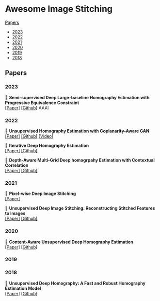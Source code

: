 # Awesome Image Stitching

[Papers](#papers)

- [2023](#2023)
- [2022](#2022)
- [2021](#2021)
- [2020](#2020)
- [2019](#2019) 
- [2018](#2018) 

## Papers

### 2023

📄 **Semi-supervised Deep Large-baseline Homography Estimation with Progressive Equivalence Constraint**  
[[Paper]](https://arxiv.org/abs/2212.02763) [[Github]](https://github.com/megvii-research/LBHomo) AAAI 

### 2022

📄 **Unsupervised Homography Estimation with Coplanarity-Aware GAN**  
[[Paper]](https://arxiv.org/abs/2205.03821) [[Github]](https://github.com/megvii-research/HomoGAN) [[Video]](https://youtu.be/uNFA-yOSz7M)  

📄 **Iterative Deep Homography Estimation**  
[[Paper]](https://arxiv.org/abs/2203.15982) [[Github]](https://github.com/imdumpl78/IHN)   

📄 **Depth-Aware Multi-Grid Deep homogrpahy Estimation with Contextual Correlation**  
[[Paper]](https://arxiv.org/abs/2107.02524) [[Github]](https://github.com/nie-lang/Multi-Grid-Deep-Homography)  

### 2021

📄 **Pixel-wise Deep Image Stitching**  
[[Paper]](https://arxiv.org/abs/2112.06171)

📄 **Unsupervised Deep Image Stitching: Reconstructing Stitched Features to Images**  
[[Paper]](https://arxiv.org/abs/2106.12859) [[Github]](https://github.com/nie-lang/UnsupervisedDeepImageStitching)  

### 2020

📄 **Content-Aware Unsupervised Deep Homography Estimation**  
[[Paper]](https://arxiv.org/abs/1909.05983) [[Github]](https://github.com/JirongZhang/DeepHomography)

### 2019

### 2018

📄 **Unsupervised Deep Homography: A Fast and Robust Homography Estimation Model**  
[[Paper]](https://arxiv.org/abs/1709.03966) [[Github]](https://github.com/tynguyen/unsupervisedDeepHomographyRAL2018)

